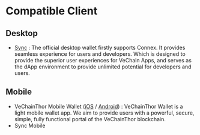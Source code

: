 # Compatible Client
## Desktop
- [Sync](https://github.com/vechain/thor-sync.electron) : The official desktop wallet firstly supports Connex. It provides seamless experience for users and developers. Which is designed to provide the superior user experiences for VeChain Apps, and serves as the dApp environment to provide unlimited potential for developers and users.

<!-- - [Comet by Totient Labs](https://chrome.google.com/webstore/detail/comet/jpkkakbelpcambmhdcaoidiejaikiemn) : Comet is a Chrome extension that enables you to explore the world of decentralized applications on VeChain. -->
## Mobile
- VeChainThor Mobile Wallet ([iOS](https://apps.apple.com/us/app/id1397679485)
/ [Android](https://cdn.vechain.com/vechainthorwallet/client/VeChainThorWallet.apk)) : VeChainThor Wallet is a light mobile wallet app. We aim to provide users with a powerful, secure, simple, fully functional portal of the VeChainThor blockchain.
- Sync Mobile